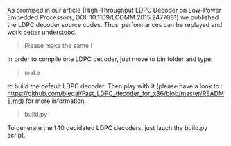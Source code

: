 
As promised in our article (High-Throughput LDPC Decoder on Low-Power Embedded Processors, DOI:
10.1109/LCOMM.2015.2477081) we published the LDPC decoder source codes. Thus, performances can
be replayed and work better understood. 

> Please make the same !

In order to compile one LDPC decoder, just move to bin folder and type:

> make

to build the default LDPC decoder. Then play with it (please have a look to : https://github.com/blegal/Fast_LDPC_decoder_for_x86/blob/master/README.md) for more information.

> build.py

To generate the 140 decidated LDPC decoders, just lauch the build.py script.
